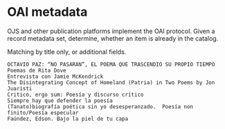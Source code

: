 # OAI metadata

OJS and other publication platforms implement the OAI protocol. Given a record
metadata set, determine, whether an item is already in the catalog.

Matching by title only, or additional fields.

```
OCTAVIO PAZ: “NO PASARÁN”, EL POEMA QUE TRASCENDIÓ SU PROPIO TIEMPO
Poemas de Rita Dove
Entrevista con Jamie McKendrick
The Disintegrating Concept of Homeland (Patria) in Two Poems by Jon Juaristi
Critico, ergo sum: Poesía y discurso crítico
Siempre hay que defender la poesía
(Tanato)biografía poética sin yo desesperanzado.  Poesía non finito/Poesía especular
Faúndez, Edson. Bajo la piel de tu capa
```

